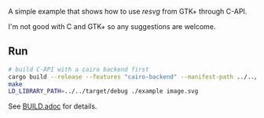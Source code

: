 A simple example that shows how to use *resvg* from GTK+ through C-API.

I'm not good with C and GTK+ so any suggestions are welcome.

## Run

```bash
# build C-API with a cairo backend first
cargo build --release --features "cairo-backend" --manifest-path ../../capi/Cargo.toml
make
LD_LIBRARY_PATH=../../target/debug ./example image.svg
```

See [BUILD.adoc](../../BUILD.adoc) for details.
